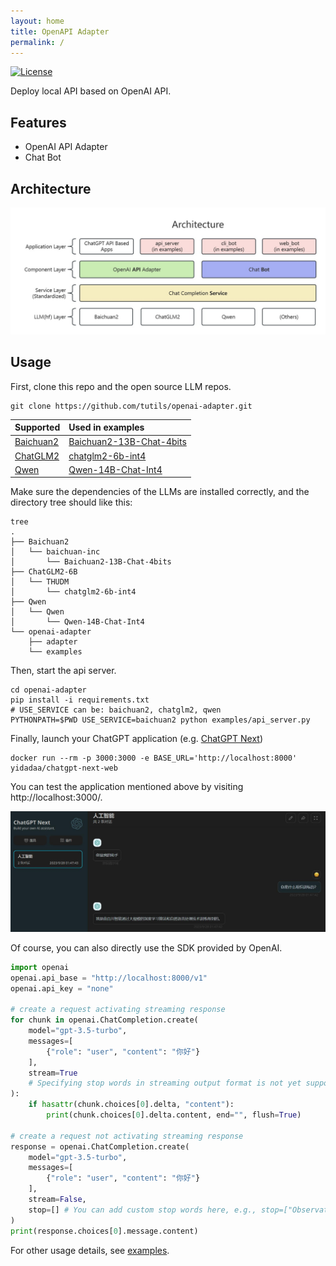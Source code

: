 ```yaml
---
layout: home
title: OpenAPI Adapter
permalink: /
---
```


[![License](https://img.shields.io/:license-apache-blue.svg)](https://opensource.org/licenses/Apache-2.0)

Deploy local API based on OpenAI API.

## Features

- OpenAI API Adapter
- Chat Bot

## Architecture

![Architecture](/assets/img/architecture.jpg)

## Usage

First, clone this repo and the open source LLM repos.

```shell
git clone https://github.com/tutils/openai-adapter.git
```

| Supported   | Used in examples           |
| :---------- | :------------------------- |
| [Baichuan2] | [Baichuan2-13B-Chat-4bits] |
| [ChatGLM2]  | [chatglm2-6b-int4]         |
| [Qwen]      | [Qwen-14B-Chat-Int4]       |

[Baichuan2]: https://github.com/baichuan-inc/baichuan2
[ChatGLM2]: https://github.com/THUDM/ChatGLM-6B
[Qwen]: https://github.com/QwenLM/Qwen
[Baichuan2-13B-Chat-4bits]: https://huggingface.co/baichuan-inc/Baichuan2-13B-Chat-4bits
[chatglm2-6b-int4]: https://huggingface.co/THUDM/chatglm2-6b-int4
[Qwen-14B-Chat-Int4]: https://huggingface.co/Qwen/Qwen-14B-Chat-Int4

Make sure the dependencies of the LLMs are installed correctly, and the directory tree should like this:

```shell
tree
.
├── Baichuan2
│   └── baichuan-inc
│       └── Baichuan2-13B-Chat-4bits
├── ChatGLM2-6B
│   └── THUDM
│       └── chatglm2-6b-int4
├── Qwen
│   └── Qwen
│       └── Qwen-14B-Chat-Int4
└── openai-adapter
    ├── adapter
    └── examples
```

Then, start the api server.

```shell
cd openai-adapter
pip install -i requirements.txt
# USE_SERVICE can be: baichuan2, chatglm2, qwen
PYTHONPATH=$PWD USE_SERVICE=baichuan2 python examples/api_server.py
```

Finally, launch your ChatGPT application (e.g. [ChatGPT Next](https://github.com/Yidadaa/ChatGPT-Next-Web))

```shell
docker run --rm -p 3000:3000 -e BASE_URL='http://localhost:8000' yidadaa/chatgpt-next-web
```

You can test the application mentioned above by visiting http://localhost:3000/.

![ChatGPT Next](/assets/img/baichuan2_chatgpt_next.jpg)

Of course, you can also directly use the SDK provided by OpenAI.

```python
import openai
openai.api_base = "http://localhost:8000/v1"
openai.api_key = "none"

# create a request activating streaming response
for chunk in openai.ChatCompletion.create(
    model="gpt-3.5-turbo",
    messages=[
        {"role": "user", "content": "你好"}
    ],
    stream=True
    # Specifying stop words in streaming output format is not yet supported and is under development.
):
    if hasattr(chunk.choices[0].delta, "content"):
        print(chunk.choices[0].delta.content, end="", flush=True)

# create a request not activating streaming response
response = openai.ChatCompletion.create(
    model="gpt-3.5-turbo",
    messages=[
        {"role": "user", "content": "你好"}
    ],
    stream=False,
    stop=[] # You can add custom stop words here, e.g., stop=["Observation:"] for ReAct prompting.
)
print(response.choices[0].message.content)
```

For other usage details, see [examples](https://github.com/tutils/openai-adapter/tree/main/examples).
